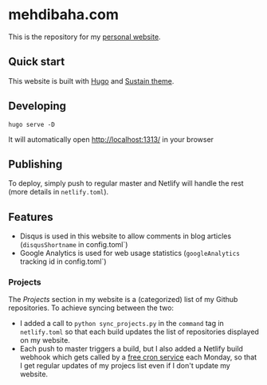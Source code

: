 # mehdibaha.com
This is the repository for my [personal website](https://mehdibaha.com).

## Quick start
This website is built with [Hugo](https://gohugo.io/) and [Sustain theme](https://github.com/nurlansu/hugo-sustain). 

## Developing
`hugo serve -D`

It will automatically open <http://localhost:1313/> in your browser

## Publishing
To deploy, simply push to regular master and Netlify will handle the rest (more details in `netlify.toml`).

## Features
* Disqus is used in this website to allow comments in blog articles (`disqusShortname` in config.toml`)
* Google Analytics is used for web usage statistics (`googleAnalytics` tracking id in config.toml`)

### Projects
The *Projects* section in my website is a (categorized) list of my Github repositories. To achieve syncing between the two:
* I added a call to `python sync_projects.py` in the `command` tag in `netlify.toml` so that each build updates the list of repositories displayed on my website.
* Each push to master triggers a build, but I also added a Netlify build webhook which gets called by a [free cron service](https://cron-job.org/) each Monday, so that I get regular updates of my projecs list even if I don't update my website.
